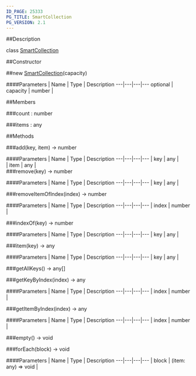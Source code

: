 ```yaml
---
ID_PAGE: 25333
PG_TITLE: SmartCollection
PG_VERSION: 2.1
---
```

##Description

class [SmartCollection](/classes/2.2/SmartCollection)



##Constructor

##new [SmartCollection](/classes/2.2/SmartCollection)(capacity)



####Parameters
 | Name | Type | Description
---|---|---|---
optional | capacity | number |  

##Members

###count : number



###items : any



##Methods

###add(key, item) &rarr; number



####Parameters
 | Name | Type | Description
---|---|---|---
 | key | any |  
 | item | any |  
###remove(key) &rarr; number



####Parameters
 | Name | Type | Description
---|---|---|---
 | key | any |  

###removeItemOfIndex(index) &rarr; number



####Parameters
 | Name | Type | Description
---|---|---|---
 | index | number |  

###indexOf(key) &rarr; number



####Parameters
 | Name | Type | Description
---|---|---|---
 | key | any |  

###item(key) &rarr; any



####Parameters
 | Name | Type | Description
---|---|---|---
 | key | any |  

###getAllKeys() &rarr; any[]


###getKeyByIndex(index) &rarr; any



####Parameters
 | Name | Type | Description
---|---|---|---
 | index | number |  

###getItemByIndex(index) &rarr; any



####Parameters
 | Name | Type | Description
---|---|---|---
 | index | number |  

###empty() &rarr; void


###forEach(block) &rarr; void



####Parameters
 | Name | Type | Description
---|---|---|---
 | block | (item: any) =&gt; void |  

